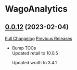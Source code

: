 # WagoAnalytics

## [0.0.12](https://github.com/wagoio/WagoAnalytics/tree/0.0.12) (2023-02-04)
[Full Changelog](https://github.com/wagoio/WagoAnalytics/commits/0.0.12) [Previous Releases](https://github.com/wagoio/WagoAnalytics/releases)

- Bump TOCs  
    Updated retail to 10.0.5  
    Updated wrath to 3.4.1  
